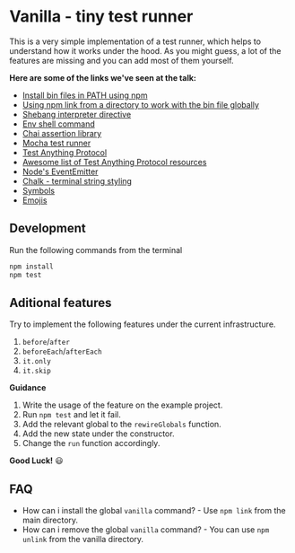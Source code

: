 # Vanilla - tiny test runner

This is a very simple implementation of a test runner, which helps to understand how it works under the hood. As you might guess, a lot of the features are missing and you can add most of them yourself.

__Here are some of the links we've seen at the talk:__
* [Install bin files in PATH using npm](https://docs.npmjs.com/files/package.json#bin)
* [Using npm link from a directory to work with the bin file globally](https://docs.npmjs.com/cli/link#description)
* [Shebang interpreter directive](https://en.wikipedia.org/wiki/Shebang_(Unix))
* [Env shell command](https://en.wikipedia.org/wiki/Env)
* [Chai assertion library](https://github.com/chaijs/chai)
* [Mocha test runner](https://github.com/mochajs/mocha)
* [Test Anything Protocol](https://testanything.org/)
* [Awesome list of Test Anything Protocol resources](https://github.com/sindresorhus/awesome-tap)
* [Node's EventEmitter](https://nodejs.org/api/events.html#events_class_eventemitter)
* [Chalk - terminal string styling](https://github.com/chalk/chalk)
* [Symbols](https://www.copypastecharacter.com/symbols)
* [Emojis](http://getemoji.com/)

## Development
Run the following commands from the terminal

```bash
npm install
npm test
```

## Aditional features
Try to implement the following features under the current infrastructure.

1. `before`/`after`
2. `beforeEach`/`afterEach`
3. `it.only`
4. `it.skip`

__Guidance__

1. Write the usage of the feature on the example project.
2. Run `npm test` and let it fail.
3. Add the relevant global to the `rewireGlobals` function.
4. Add the new state under the constructor.
5. Change the `run` function accordingly.

__Good Luck!__ :smiley:

## FAQ
* How can i install the global `vanilla` command? - Use `npm link` from the main directory.
* How can i remove the global `vanilla` command? - You can use `npm unlink` from the vanilla directory.
